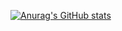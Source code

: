 [![Anurag's GitHub stats](https://github-readme-stats.vercel.app/api?username=kazaev)](https://github.com/anuraghazra/github-readme-stats)
